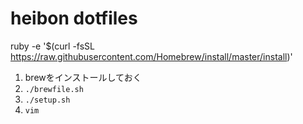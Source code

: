 # heibon dotfiles

ruby -e '$(curl -fsSL https://raw.githubusercontent.com/Homebrew/install/master/install)'
1. brewをインストールしておく
1. `./brewfile.sh`
1. `./setup.sh`
1. `vim`

